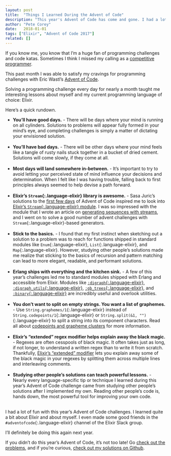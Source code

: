 ```yaml
---
layout: post
title:  "Things I Learned During the Advent of Code"
description: "This year's Advent of Code has come and gone. I had a lot of fun solving each of this year's challenges with Elixir."
author: "Pete Corey"
date:   2018-01-01
tags: ["Elixir", "Advent of Code 2017"]
related: []
---
```


If you know me, you know that I’m a huge fan of programming challenges and code katas. Sometimes I think I missed my calling as a [competitive programmer](https://en.wikipedia.org/wiki/Competitive_programming).

This past month I was able to satisfy my cravings for programming challenges with Eric Wastl’s [Advent of Code](https://adventofcode.com/).

Solving a programming challenge every day for nearly a month taught me interesting lessons about myself and my current programming language of choice: Elixir.

Here’s a quick rundown.

- __You’ll have good days.__ - There will be days where your mind is running on all cylinders. Solutions to problems will appear fully formed in your mind’s eye, and completing challenges is simply a matter of dictating your envisioned solution. <br/><br/>
- __You’ll have bad days.__ - There will be other days where your mind feels like a tangle of rusty nails stuck together in a bucket of dried cement. Solutions will come slowly, if they come at all. <br/><br/>
- __Most days will land somewhere in-between.__ - It’s important to try to avoid letting your perceived state of mind influence your decisions and determination. When I felt like I was having trouble, falling back to first principles always seemed to help devise a path forward. <br/><br/>
- __Elixir’s `Stream`{:.language-elixir} library is awesome.__ - Sasa Juric’s solutions to the [first few days](https://gist.github.com/sasa1977/028a13921489f16a41f8c346578c4b5f) of Advent of Code inspired me to look into [Elixir’s `Stream`{:.language-elixir} module](https://hexdocs.pm/elixir/Stream.html). I was so impressed with the module that I wrote an article on [generating sequences with streams](http://www.petecorey.com/blog/2017/12/11/generating-sequences-with-elixir-streams/), and I went on to solve a good number of advent challenges with `Stream`{:.language-elixir}-based generators. <br/><br/>
- __Stick to the basics.__ - I found that my first instinct when sketching out a solution to a problem was to reach for functions shipped in standard modules like `Enum`{:.language-elixir}, `List`{:.language-elixir}, and `Map`{:.language-elixir}. However, studying other people’s solutions made me realize that sticking to the basics of recursion and pattern matching can lead to more elegant, readable, and performant solutions. <br/><br/>
- __Erlang ships with everything and the kitchen sink.__ - A few of this year’s challenges led me to standard modules shipped with Erlang and accessible from Elixir. Modules like [`:digraph`{:.language-elixir}](http://erlang.org/doc/man/digraph.html), [`:digraph_utils`{:.language-elixir}](http://erlang.org/doc/man/digraph_utils.html), [`:gb_trees`{:.language-elixir}](http://erlang.org/doc/man/gb_trees.html), and [`:binary`{:.language-elixir}](http://erlang.org/doc/man/binary.html) are incredibly useful and overlook utilities. <br/><br/>
- __You don’t want to split on empty strings. You want a list of graphemes.__ - Use `String.graphemes/1`{:.language-elixir} instead of `String.codepoints/1`{:.language-elixir} or `String.split(&1, "")`{:.language-elixir} to split a string into its component characters. Read all about [codepoints and grapheme clusters](https://hexdocs.pm/elixir/String.html#module-codepoints-and-grapheme-cluster) for more information. <br/><br/>
- __Elixir’s “extended” regex modifier helps explain away the black magic.__ - Regexes are often cesspools of black magic. It often takes just as long, if not longer, to understand a written regex than to write it from scratch. Thankfully, [Elixir’s “extended” modifier](https://hexdocs.pm/elixir/Regex.html#module-modifiers) lets you explain away some of the black magic in your regexes by splitting them across multiple lines and interleaving comments. <br/><br/>
- __Studying other people’s solutions can teach powerful lessons.__ - Nearly every language-specific tip or technique I learned during this year’s Advent of Code challenge came from studying other people’s solutions after I implemented my own. Reading other people’s code is, hands down, the most powerful tool for improving your own code. <br/><br/>

I had a lot of fun with this year’s Advent of Code challenges. I learned quite a bit about Elixir and about myself. I even made some good friends in the `#adventofcode`{:.language-elixir} channel of the Elixir Slack group.

I’ll definitely be doing this again next year.

If you didn’t do this year’s Advent of Code, it’s not too late! Go [check out the problems](https://adventofcode.com/), and if you’re curious, [check out my solutions on Github](https://github.com/pcorey/advent_of_code_2017/).
